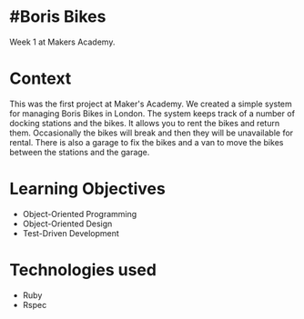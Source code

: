#Boris Bikes
============

Week 1 at Makers Academy.

Context
=======
This was the first project at Maker's Academy. We created a simple system for managing Boris Bikes in London. The system keeps track of a number of docking stations and the bikes. It allows you to rent the bikes and return them. Occasionally the bikes will break and then they will be unavailable for rental. There is also a garage to fix the bikes and a van to move the bikes between the stations and the garage.


Learning Objectives
===================
- Object-Oriented Programming
- Object-Oriented Design
- Test-Driven Development


Technologies used
=================
- Ruby
- Rspec
